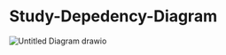 # Study-Depedency-Diagram


![Untitled Diagram drawio](https://user-images.githubusercontent.com/28563049/155706470-1eae67fc-3b94-44f5-8bc2-0997f7209551.svg)
